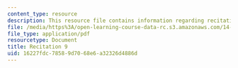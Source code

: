 ```yaml
---
content_type: resource
description: This resource file contains information regarding recitation 9.
file: /media/https%3A/open-learning-course-data-rc.s3.amazonaws.com/14-384-time-series-analysis-fall-2013/16227fdc78589d7068e6a32326d4886d_MIT14_384F13_rec9.pdf
file_type: application/pdf
resourcetype: Document
title: Recitation 9
uid: 16227fdc-7858-9d70-68e6-a32326d4886d
---
```

